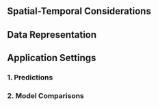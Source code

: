 

## Spatial-Temporal Considerations

## Data Representation

## Application Settings



### 1. Predictions

### 2. Model Comparisons